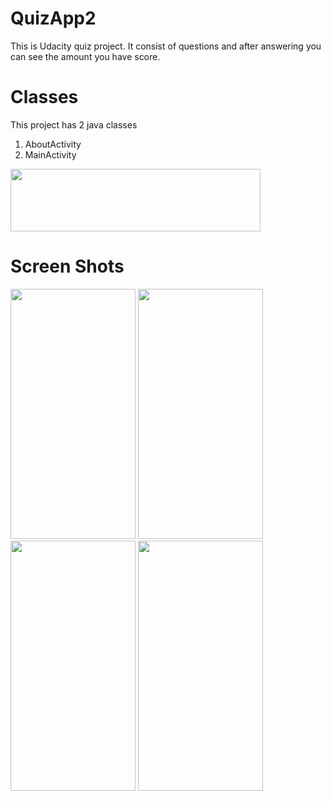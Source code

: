 # QuizApp2
This is Udacity quiz project.
It consist of questions and after answering you can see the amount you have score.

# Classes
This project has 2 java classes
1. AboutActivity
2. MainActivity

[<img src="https://images.indianexpress.com/2017/01/google-drive-logo-759.jpg" width="400" height="100">](https://encrypted-tbn0.gstatic.com/images?q=tbn:ANd9GcTQtJuUxmTCHoOU8a7XMUoEXE793FzdaWu5NcR3kCvACm2yGAsTRw)

# Screen Shots

<img src="screen_shots/Screenshot_20171021-133505.png" width="200" height="400"/>

<img src="screen_shots/Screenshot_20171021-133554.png" width="200" height="400"/>

<img src="screen_shots/Screenshot_20171021-133425.png" width="200" height="400"/>

<img src="screen_shots/Screenshot_20171021-133446.png" width="200" height="400"/>
